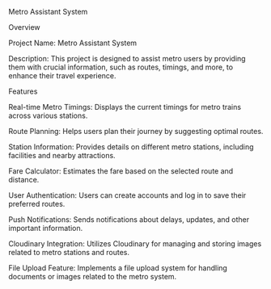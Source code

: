 Metro Assistant System

Overview

Project Name: Metro Assistant System

Description: This project is designed to assist metro users by providing them with crucial information, such as routes, timings, and more, to enhance their travel 
experience.

Features

Real-time Metro Timings: Displays the current timings for metro trains across various stations.

Route Planning: Helps users plan their journey by suggesting optimal routes.

Station Information: Provides details on different metro stations, including facilities and nearby attractions.

Fare Calculator: Estimates the fare based on the selected route and distance.

User Authentication: Users can create accounts and log in to save their preferred routes.

Push Notifications: Sends notifications about delays, updates, and other important information.

Cloudinary Integration: Utilizes Cloudinary for managing and storing images related to metro stations and routes.

File Upload Feature: Implements a file upload system for handling documents or images related to the metro system.


